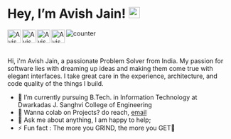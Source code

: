 <h1> Hey, I’m Avish Jain! <img src="https://media.giphy.com/media/hvRJCLFzcasrR4ia7z/giphy.gif" width="25px"></h1>
  
<a href="httpd://discordapp.com/users/588705756296249355">
  <img align="left" alt="Avish | Discord" width="30" src="https://raw.githubusercontent.com/peterthehan/peterthehan/master/assets/discord.svg" />
</a>
<a href="https://twitter.com/Avishjain33">
  <img align="left" alt="Avish | Twitter" width="30" src="https://raw.githubusercontent.com/peterthehan/peterthehan/master/assets/twitter.svg" />
</a>
<a href="https://www.linkedin.com/in/avish-jain-810334118/">
  <img align="left" alt="Avish | LinkedIN" width="30" src="https://raw.githubusercontent.com/peterthehan/peterthehan/master/assets/linkedin.svg" />
</a>
<a href="https://www.instagram.com/avishj_05/">
  <img align="left" alt="Avish | Instagram" width="30" src="https://user-images.githubusercontent.com/83356501/129452050-d0157287-2350-4999-95b9-ea9e8a27639b.png" />
</a>


![counter](https://enn1fxhjqs0lr2a.m.pipedream.net)
<!-- ![Profile Views](https://komarev.com/ghpvc/?username=AvishJ03) -->

<br>

<!-- <span>&nbsp &nbsp &nbsp &nbsp &nbsp &nbsp  <a href = ""> <img src="https://dabuttonfactory.com/button.png?t=Check+Out+My+Website&f=Open+Sans-Bold&ts=18&tc=c9d1d9&hp=70&vp=12&c=10&bgt=unicolored&bgc=21262d&bs=1&bc=666" /></a></span> -->


<!-- <a href="https://PrerakGada.github.io/resume-website/">Check Out My Website</a> -->

Hi, i'm Avish Jain, a passionate Problem Solver from India. My passion for software lies with dreaming up ideas and making them come true with elegant interfaces. I take great care in the experience, architecture, and code quality of the things I build.

<ul>
<li> 🌱 I’m currently pursuing B.Tech. in Information Technology at Dwarkadas J. Sanghvi College of Engineering </li>
<li> 💼 Wanna colab on Projects? do reach, <a href="mailto:prerakgada07@gmail.com">email</a></li>
<li> 💬 Ask me about anything, I am happy to help; </li>
<li> ⚡ Fun fact : The more you GRIND, the more you GET💫</li>
</ul>

